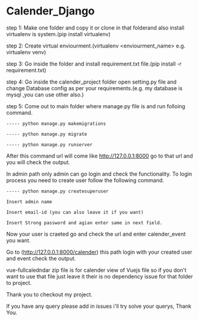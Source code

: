 # Calender_Django
step 1: Make one folder and copy it or clone in that folderand also install virtualenv is system.(pip install virtualenv)

step 2: Create virtual enviourment.(virtualenv <enviourment_name> e.g. virtualenv venv)

step 3: Go inside the folder and install requirement.txt file.(pip install -r requirement.txt)

step 4: Go inside the calender_project folder open setting.py file and change Database config as per your requirements.(e.g. my database is mysql ,you can use other also.)

step 5: Come out to main folder where manage.py file is and run folloing command.
    
    ----- python manage.py makemigrations
    
    ----- python manage.py migrate
    
    ----- python manage.py runserver



After this command url will come like http://127.0.0.1:8000 go to that url and you will check the output.


In admin path only admin can go login and check the functionality.
To login process you need to create user follow the following command.

   
    ----- python manage.py createsuperuser

    Insert admin name       

    Insert email-id (you can also leave it if you want)

    Insert Strong password and agian enter same in next field.

Now your user is craeted go and check the url and enter calender_event you want.
  
Go to (http://127.0.0.1:8000/calender) this path login with your created user and event check the output.

vue-fullcaledndar zip file is for calender view of Vuejs file so if you don't want to use that file just leave it their is no dependency issue for that folder to project.

Thank you to checkout my project.

If you have any query please add in issues i'll try solve your querys, Thank You.

